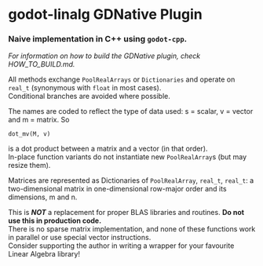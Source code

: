 # godot-linalg GDNative Plugin
### Naive implementation in C++ using `godot-cpp`.

*For information on how to build the GDNative plugin, check HOW_TO_BUILD.md.*

All methods exchange `PoolRealArrays` or `Dictionaries` and operate on `real_t` (synonymous with `float` in most cases). \
Conditional branches are avoided where possible.

The names are coded to reflect the type of data used: s = scalar, v = vector and m = matrix. So

    dot_mv(M, v)

is a dot product between a matrix and a vector (in that order). \
In-place function variants do not instantiate new `PoolRealArray`s (but may resize them).

Matrices are represented as Dictionaries of `PoolRealArray`, `real_t`, `real_t`: a two-dimensional matrix in one-dimensional row-major order and its dimensions, m and n.

This is ***NOT*** a replacement for proper BLAS libraries and routines. **Do not use this in production code.** \
There is no sparse matrix implementation, and none of these functions work in parallel or use special vector instructions. \
Consider supporting the author in writing a wrapper for your favourite Linear Algebra library!
